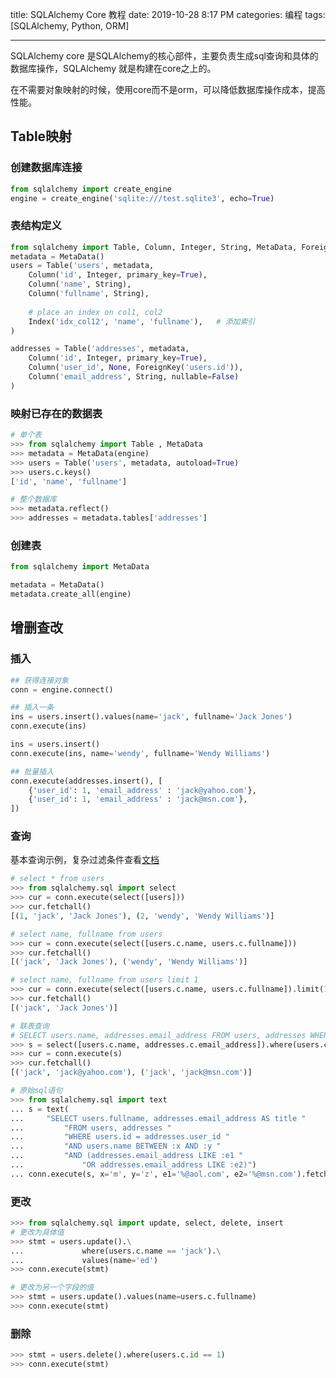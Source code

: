 title: SQLAlchemy Core 教程
date: 2019-10-28 8:17 PM
categories: 编程
tags: [SQLAlchemy, Python, ORM]

---

SQLAlchemy core 是SQLAlchemy的核心部件，主要负责生成sql查询和具体的数据库操作，SQLAlchemy 就是构建在core之上的。

在不需要对象映射的时候，使用core而不是orm，可以降低数据库操作成本，提高性能。

## Table映射
### 创建数据库连接
```python
from sqlalchemy import create_engine
engine = create_engine('sqlite:///test.sqlite3', echo=True)
```

### 表结构定义
```python
from sqlalchemy import Table, Column, Integer, String, MetaData, ForeignKey, Index
metadata = MetaData()
users = Table('users', metadata,
    Column('id', Integer, primary_key=True),
    Column('name', String),
    Column('fullname', String),
    
    # place an index on col1, col2
    Index('idx_col12', 'name', 'fullname'),   # 添加索引
)

addresses = Table('addresses', metadata,
    Column('id', Integer, primary_key=True),
    Column('user_id', None, ForeignKey('users.id')),
    Column('email_address', String, nullable=False)
)
```
<!--more-->

### 映射已存在的数据表
```python
# 单个表
>>> from sqlalchemy import Table , MetaData
>>> metadata = MetaData(engine)
>>> users = Table('users', metadata, autoload=True)
>>> users.c.keys()
['id', 'name', 'fullname']

# 整个数据库
>>> metadata.reflect()
>>> addresses = metadata.tables['addresses']
```

### 创建表
```python
from sqlalchemy import MetaData

metadata = MetaData()
metadata.create_all(engine)
```

## 增删查改
### 插入
```python 
## 获得连接对象
conn = engine.connect()

## 插入一条
ins = users.insert().values(name='jack', fullname='Jack Jones')
conn.execute(ins)

ins = users.insert()
conn.execute(ins, name='wendy', fullname='Wendy Williams')

## 批量插入
conn.execute(addresses.insert(), [
    {'user_id': 1, 'email_address' : 'jack@yahoo.com'},
    {'user_id': 1, 'email_address' : 'jack@msn.com'},
])
```

### 查询
基本查询示例，复杂过滤条件查看[文档](https://docs.sqlalchemy.org/en/13/core/tutorial.html#operators)

```python
# select * from users
>>> from sqlalchemy.sql import select
>>> cur = conn.execute(select([users]))
>>> cur.fetchall()
[(1, 'jack', 'Jack Jones'), (2, 'wendy', 'Wendy Williams')]

# select name, fullname from users
>>> cur = conn.execute(select([users.c.name, users.c.fullname]))
>>> cur.fetchall()
[('jack', 'Jack Jones'), ('wendy', 'Wendy Williams')]

# select name, fullname from users limit 1
>>> cur = conn.execute(select([users.c.name, users.c.fullname]).limit(1))
>>> cur.fetchall()
[('jack', 'Jack Jones')]

# 联表查询
# SELECT users.name, addresses.email_address FROM users, addresses WHERE users.id = addresses.user_id
>>> s = select([users.c.name, addresses.c.email_address]).where(users.c.id == addresses.c.user_id)
>>> cur = conn.execute(s)
>>> cur.fetchall()
[('jack', 'jack@yahoo.com'), ('jack', 'jack@msn.com')]

# 原始sql语句
>>> from sqlalchemy.sql import text
... s = text(
...     "SELECT users.fullname, addresses.email_address AS title "
...         "FROM users, addresses "
...         "WHERE users.id = addresses.user_id "
...         "AND users.name BETWEEN :x AND :y "
...         "AND (addresses.email_address LIKE :e1 "
...             "OR addresses.email_address LIKE :e2)")
... conn.execute(s, x='m', y='z', e1='%@aol.com', e2='%@msn.com').fetchall()
```

### 更改
```python
>>> from sqlalchemy.sql import update, select, delete, insert
# 更改为具体值
>>> stmt = users.update().\
...             where(users.c.name == 'jack').\
...             values(name='ed')
>>> conn.execute(stmt)

# 更改为另一个字段的值
>>> stmt = users.update().values(name=users.c.fullname)
>>> conn.execute(stmt)
```

### 删除
```python
>>> stmt = users.delete().where(users.c.id == 1)
>>> conn.execute(stmt)
```